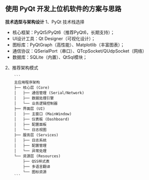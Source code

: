 ## 使用 PyQt 开发上位机软件的方案与思路

**技术选型与架构设计**
1、PyQt 技术栈选择
- 核心框架：PyQt5/PyQt6（推荐PyQt6，长期支持）；
- UI设计工具：Qt Designer（可视化设计）；
- 图标库：PyQtGraph（高性能）、Matplotlib（丰富图表）；
- 通信协议：QSerialPort（串口）、QTcpSocket/QUdpSocket（网络）
- 数据库：SQLite（内置）、QtSql模块；

2、推荐架构模式

        ```
        主应用程序架构
        ├── 核心层 (Core)
        │   ├── 通信管理 (Serial/Network)
        │   ├── 数据处理引擎
        │   └── 业务逻辑控制器
        ├── 界面层 (UI)
        │   ├── 主窗口 (MainWindow)
        │   ├── 仪表板 (Dashboard)
        │   ├── 配置面板
        │   └── 日志视图
        ├── 服务层 (Services)
        │   ├── 日志系统
        │   ├── 配置管理
        │   └── 异常处理
        └── 资源层 (Resources)
            ├── QSS样式表
            ├── 多语言翻译
            └── 图标资源
        ```

